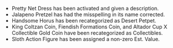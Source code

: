 ---
---

- Pretty Net Dress has been activated and given a description.
- Jalapeno Pretzel has had the misspelling in its name corrected.
- Handsome Horus has been recategorized as Desert Petpet.
- King Coltzan Coin, Fiendish Formations Coin, and Altador Cup X Collectible Gold Coin have been recategorized as Collectibles.
- Sloth Action Figure has been assigned a non-zero Est. Value.
